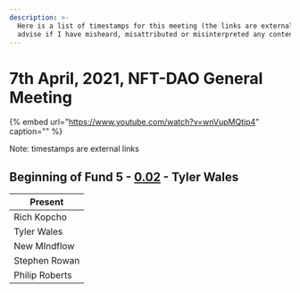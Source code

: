 ```yaml
---
description: >-
  Here is a list of timestamps for this meeting (the links are external). Please
  advise if I have misheard, misattributed or misinterpreted any content
---
```


# 7th April, 2021, NFT-DAO General Meeting

{% embed url="https://www.youtube.com/watch?v=wnVupMQtjp4" caption="" %}

Note: timestamps are external links

## Beginning of Fund 5 - [0.02](https://youtu.be/wnVupMQtjp4) - Tyler Wales

|Present |
|--- |
| Rich Kopcho |
|Tyler Wales |
| New MIndflow |
| Stephen Rowan |
| Philip Roberts |

